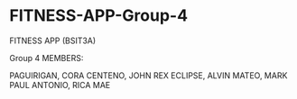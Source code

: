 # FITNESS-APP-Group-4
FITNESS APP (BSIT3A)

Group 4 MEMBERS:

PAGUIRIGAN, CORA
CENTENO, JOHN REX
ECLIPSE, ALVIN
MATEO, MARK PAUL
ANTONIO, RICA MAE
